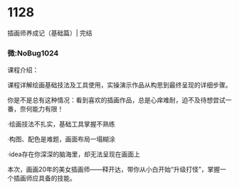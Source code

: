 # 1128
插画师养成记（基础篇）| 完结
### 微:NoBug1024 


课程介绍：

课程详解绘画基础技法及工具使用，实操演示作品从构思到最终呈现的详细步骤。

你是不是总有这种情况：看到喜欢的插画作品，总是心痒难耐，迫不及待想尝试一番，奈何能力有限！

·绘画技法不扎实，基础工具掌握不熟练

·构图、配色是难题，画面布局一塌糊涂

·idea存在你深深的脑海里，却无法呈现在画面上

本次，画画20年的美女插画师——释开达，带你从小白开始“升级打怪”，掌握一个插画师应具备的技能。
